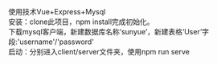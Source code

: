 使用技术Vue+Express+Mysql</br>
安装：clone此项目，npm install完成初始化。<br>
下载mysql客户端，新建数据库名称‘sunyue’，新建表格‘User’字段:'username'/'password'</br>
启动：分别进入client/server文件夹，使用npm run serve
